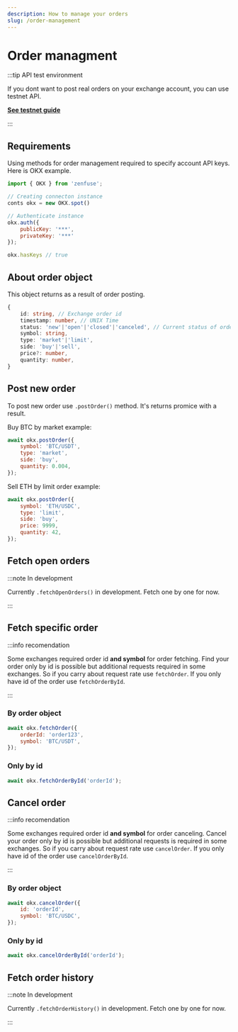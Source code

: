 ```yaml
---
description: How to manage your orders
slug: /order-management
---
```


# Order managment

:::tip API test environment

If you dont want to post real orders on your exchange account, you can use testnet API.

[**See testnet guide**](/docs/advanced/using-testnet)

:::

## Requirements

Using methods for order management required to specify account API keys.
Here is OKX example.

```js
import { OKX } from 'zenfuse';

// Creating connecton instance
conts okx = new OKX.spot()

// Authenticate instance
okx.auth({
    publicKey: '***',
    privateKey: '***'
});

okx.hasKeys // true
```

## About order object

This object returns as a result of order posting.

```ts
{
    id: string, // Exchange order id
    timestamp: number, // UNIX Time
    status: 'new'|'open'|'closed'|'canceled', // Current status of order
    symbol: string,
    type: 'market'|'limit',
    side: 'buy'|'sell',
    price?: number,
    quantity: number,
}
```

## Post new order

To post new order use `.postOrder()` method. It's returns promice with a result.

Buy BTC by market example:

```js
await okx.postOrder({
    symbol: 'BTC/USDT',
    type: 'market',
    side: 'buy',
    quantity: 0.004,
});
```

Sell ETH by limit order example:

```js
await okx.postOrder({
    symbol: 'ETH/USDC',
    type: 'limit',
    side: 'buy',
    price: 9999,
    quantity: 42,
});
```

## Fetch open orders

:::note In development

Currently `.fetchOpenOrders()` in development. Fetch one by one for now.

:::

## Fetch specific order

:::info recomendation

Some exchanges required order id **and symbol** for order fetching.
Find your order only by id is possible but additional requests required in some exchanges.
So if you carry about request rate use `fetchOrder`. If you only have id of the order use `fetchOrderById`.

:::

### By order object

```js
await okx.fetchOrder({
    orderId: 'order123',
    symbol: 'BTC/USDT',
});
```

### Only by id

```js
await okx.fetchOrderById('orderId');
```

## Cancel order

:::info recomendation

Some exchanges required order id **and symbol** for order canceling.
Cancel your order only by id is possible but additional requests is required in some exchanges.
So if you carry about request rate use `cancelOrder`. If you only have id of the order use `cancelOrderById`.

:::

### By order object

```js
await okx.cancelOrder({
    id: 'orderId',
    symbol: 'BTC/USDC',
});
```

### Only by id

```js
await okx.cancelOrderById('orderId');
```

## Fetch order history

:::note In development

Currently `.fetchOrderHistory()` in development. Fetch one by one for now.

:::
